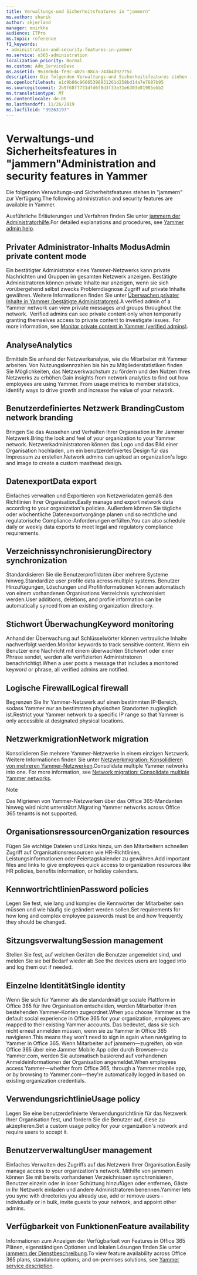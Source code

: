 ```yaml
---
title: Verwaltungs-und Sicherheitsfeatures in "jammern"
ms.author: sharik
author: skjerland
manager: mnirkhe
audience: ITPro
ms.topic: reference
f1_keywords:
- administration-and-security-features-in-yammer
ms.service: o365-administration
localization_priority: Normal
ms.custom: Adm_ServiceDesc
ms.assetid: 9638d6d4-fe9c-4075-88ca-743b4d92775c
description: Die folgenden Verwaltungs-und Sicherheitsfeatures stehen in "jammern" zur Verfügung.
ms.openlocfilehash: e1d9b86c96665398931261d258bd14a7e7687b95
ms.sourcegitcommit: 2b9f68f7731dfd6f9d3f33e31e6303e81985ebb2
ms.translationtype: MT
ms.contentlocale: de-DE
ms.lasthandoff: 11/26/2019
ms.locfileid: "39263197"
---
```

# <a name="administration-and-security-features-in-yammer"></a><span data-ttu-id="2a5ed-103">Verwaltungs-und Sicherheitsfeatures in "jammern"</span><span class="sxs-lookup"><span data-stu-id="2a5ed-103">Administration and security features in Yammer</span></span>

<span data-ttu-id="2a5ed-104">Die folgenden Verwaltungs-und Sicherheitsfeatures stehen in "jammern" zur Verfügung.</span><span class="sxs-lookup"><span data-stu-id="2a5ed-104">The following administration and security features are available in Yammer.</span></span>
  
<span data-ttu-id="2a5ed-105">Ausführliche Erläuterungen und Verfahren finden Sie unter [jammern der Administratorhilfe](https://go.microsoft.com/fwlink/?LinkId=869688).</span><span class="sxs-lookup"><span data-stu-id="2a5ed-105">For detailed explanations and procedures, see [Yammer admin help](https://go.microsoft.com/fwlink/?LinkId=869688).</span></span>

## <a name="admin-private-content-mode"></a><span data-ttu-id="2a5ed-106">Privater Administrator-Inhalts Modus</span><span class="sxs-lookup"><span data-stu-id="2a5ed-106">Admin private content mode</span></span>

<span data-ttu-id="2a5ed-p101">Ein bestätigter Administrator eines Yammer-Netzwerks kann private Nachrichten und Gruppen im gesamten Netzwerk anzeigen. Bestätigte Administratoren können private Inhalte nur anzeigen, wenn sie sich vorübergehend selbst zwecks Problemdiagnose Zugriff auf private Inhalte gewähren. Weitere Informationen finden Sie unter [Überwachen privater Inhalte in Yammer (bestätigte Administratoren)](https://go.microsoft.com/fwlink/?LinkId=627479).</span><span class="sxs-lookup"><span data-stu-id="2a5ed-p101">A verified admin of a Yammer network can view private messages and groups throughout the network.  Verified admins can see private content only when temporarily granting themselves access to private content to investigate issues.  For more information, see [Monitor private content in Yammer (verified admins)](https://go.microsoft.com/fwlink/?LinkId=627479).</span></span>

## <a name="analytics"></a><span data-ttu-id="2a5ed-110">Analyse</span><span class="sxs-lookup"><span data-stu-id="2a5ed-110">Analytics</span></span>

<span data-ttu-id="2a5ed-p102">Ermitteln Sie anhand der Netzwerkanalyse, wie die Mitarbeiter mit Yammer arbeiten. Von Nutzungskennzahlen bis hin zu Mitgliederstatistiken finden Sie Möglichkeiten, das Netzwerkwachstum zu fördern und den Nutzen Ihres Netzwerks zu erhöhen.</span><span class="sxs-lookup"><span data-stu-id="2a5ed-p102">Gain insights from network analytics to find out how employees are using Yammer. From usage metrics to member statistics, identify ways to drive growth and increase the value of your network.</span></span>

## <a name="custom-network-branding"></a><span data-ttu-id="2a5ed-113">Benutzerdefiniertes Netzwerk Branding</span><span class="sxs-lookup"><span data-stu-id="2a5ed-113">Custom network branding</span></span>

<span data-ttu-id="2a5ed-114">Bringen Sie das Aussehen und Verhalten Ihrer Organisation in Ihr Jammer Netzwerk.</span><span class="sxs-lookup"><span data-stu-id="2a5ed-114">Bring the look and feel of your organization to your Yammer network.</span></span> <span data-ttu-id="2a5ed-115">Netzwerkadministratoren können das Logo und das Bild einer Organisation hochladen, um ein benutzerdefiniertes Design für das Impressum zu erstellen.</span><span class="sxs-lookup"><span data-stu-id="2a5ed-115">Network admins can upload an organization's logo and image to create a custom masthead design.</span></span>

## <a name="data-export"></a><span data-ttu-id="2a5ed-116">Datenexport</span><span class="sxs-lookup"><span data-stu-id="2a5ed-116">Data export</span></span>

<span data-ttu-id="2a5ed-117">Einfaches verwalten und Exportieren von Netzwerkdaten gemäß den Richtlinien Ihrer Organisation.</span><span class="sxs-lookup"><span data-stu-id="2a5ed-117">Easily manage and export network data according to your organization's policies.</span></span> <span data-ttu-id="2a5ed-118">Außerdem können Sie tägliche oder wöchentliche Datenexportvorgänge planen und so rechtliche und regulatorische Compliance-Anforderungen erfüllen.</span><span class="sxs-lookup"><span data-stu-id="2a5ed-118">You can also schedule daily or weekly data exports to meet legal and regulatory compliance requirements.</span></span>
  
## <a name="directory-synchronization"></a><span data-ttu-id="2a5ed-119">Verzeichnissynchronisierung</span><span class="sxs-lookup"><span data-stu-id="2a5ed-119">Directory synchronization</span></span>

<span data-ttu-id="2a5ed-120">Standardisieren Sie die Benutzerprofildaten über mehrere Systeme hinweg.</span><span class="sxs-lookup"><span data-stu-id="2a5ed-120">Standardize user profile data across multiple systems.</span></span> <span data-ttu-id="2a5ed-121">Benutzer Hinzufügungen, Löschungen und Profilinformationen können automatisch von einem vorhandenen Organisations Verzeichnis synchronisiert werden.</span><span class="sxs-lookup"><span data-stu-id="2a5ed-121">User additions, deletions, and profile information can be automatically synced from an existing organization directory.</span></span>

## <a name="keyword-monitoring"></a><span data-ttu-id="2a5ed-122">Stichwort Überwachung</span><span class="sxs-lookup"><span data-stu-id="2a5ed-122">Keyword monitoring</span></span>

<span data-ttu-id="2a5ed-123">Anhand der Überwachung auf Schlüsselwörter können vertrauliche Inhalte nachverfolgt werden.</span><span class="sxs-lookup"><span data-stu-id="2a5ed-123">Monitor keywords to track sensitive content.</span></span> <span data-ttu-id="2a5ed-124">Wenn ein Benutzer eine Nachricht mit einem überwachten Stichwort oder einer Phrase sendet, werden alle verifizierten Administratoren benachrichtigt.</span><span class="sxs-lookup"><span data-stu-id="2a5ed-124">When a user posts a message that includes a monitored keyword or phrase, all verified admins are notified.</span></span>

## <a name="logical-firewall"></a><span data-ttu-id="2a5ed-125">Logische Firewall</span><span class="sxs-lookup"><span data-stu-id="2a5ed-125">Logical firewall</span></span>

<span data-ttu-id="2a5ed-126">Begrenzen Sie Ihr Yammer-Netzwerk auf einen bestimmten IP-Bereich, sodass Yammer nur an bestimmten physischen Standorten zugänglich ist.</span><span class="sxs-lookup"><span data-stu-id="2a5ed-126">Restrict your Yammer network to a specific IP range so that Yammer is only accessible at designated physical locations.</span></span>

## <a name="network-migration"></a><span data-ttu-id="2a5ed-127">Netzwerkmigration</span><span class="sxs-lookup"><span data-stu-id="2a5ed-127">Network migration</span></span>

<span data-ttu-id="2a5ed-p107">Konsolidieren Sie mehrere Yammer-Netzwerke in einem einzigen Netzwerk. Weitere Informationen finden Sie unter [Netzwerkmigration: Konsolidieren von mehreren Yammer-Netzwerken](https://go.microsoft.com/fwlink/?LinkID=617488).</span><span class="sxs-lookup"><span data-stu-id="2a5ed-p107">Consolidate multiple Yammer networks into one. For more information, see [Network migration: Consolidate multiple Yammer networks](https://go.microsoft.com/fwlink/?LinkID=617488).</span></span>
  
> [!NOTE]
> <span data-ttu-id="2a5ed-130">Das Migrieren von Yammer-Netzwerken über das Office 365-Mandanten hinweg wird nicht unterstützt.</span><span class="sxs-lookup"><span data-stu-id="2a5ed-130">Migrating Yammer networks across Office 365 tenants is not supported.</span></span> 

## <a name="organization-resources"></a><span data-ttu-id="2a5ed-131">Organisationsressourcen</span><span class="sxs-lookup"><span data-stu-id="2a5ed-131">Organization resources</span></span>

<span data-ttu-id="2a5ed-132">Fügen Sie wichtige Dateien und Links hinzu, um den Mitarbeitern schnellen Zugriff auf Organisationsressourcen wie HR-Richtlinien, Leistungsinformationen oder Feiertagskalender zu gewähren.</span><span class="sxs-lookup"><span data-stu-id="2a5ed-132">Add important files and links to give employees quick access to organization resources like HR policies, benefits information, or holiday calendars.</span></span>
  
## <a name="password-policies"></a><span data-ttu-id="2a5ed-133">Kennwortrichtlinien</span><span class="sxs-lookup"><span data-stu-id="2a5ed-133">Password policies</span></span>

<span data-ttu-id="2a5ed-134">Legen Sie fest, wie lang und komplex die Kennwörter der Mitarbeiter sein müssen und wie häufig sie geändert werden sollen.</span><span class="sxs-lookup"><span data-stu-id="2a5ed-134">Set requirements for how long and complex employee passwords must be and how frequently they should be changed.</span></span>
  
## <a name="session-management"></a><span data-ttu-id="2a5ed-135">Sitzungsverwaltung</span><span class="sxs-lookup"><span data-stu-id="2a5ed-135">Session management</span></span>

<span data-ttu-id="2a5ed-136">Stellen Sie fest, auf welchen Geräten die Benutzer angemeldet sind, und melden Sie sie bei Bedarf wieder ab.</span><span class="sxs-lookup"><span data-stu-id="2a5ed-136">See the devices users are logged into and log them out if needed.</span></span>

## <a name="single-identity"></a><span data-ttu-id="2a5ed-137">Einzelne Identität</span><span class="sxs-lookup"><span data-stu-id="2a5ed-137">Single identity</span></span>

<span data-ttu-id="2a5ed-138">Wenn Sie sich für Yammer als die standardmäßige soziale Plattform in Office 365 für Ihre Organisation entscheiden, werden Mitarbeiter ihren bestehenden Yammer-Konten zugeordnet.</span><span class="sxs-lookup"><span data-stu-id="2a5ed-138">When you choose Yammer as the default social experience in Office 365 for your organization, employees are mapped to their existing Yammer accounts.</span></span> <span data-ttu-id="2a5ed-139">Das bedeutet, dass sie sich nicht erneut anmelden müssen, wenn sie zu Yammer in Office 365 navigieren.</span><span class="sxs-lookup"><span data-stu-id="2a5ed-139">This means they won't need to sign in again when navigating to Yammer in Office 365.</span></span> <span data-ttu-id="2a5ed-140">Wenn Mitarbeiter auf jammern&mdash;zugreifen, ob von Office 365 über eine Jammer Mobile App oder durch Browsen&mdash;zu Yammer.com, werden Sie automatisch basierend auf vorhandenen Anmeldeinformationen der Organisation angemeldet.</span><span class="sxs-lookup"><span data-stu-id="2a5ed-140">When employees access Yammer&mdash;whether from Office 365, through a Yammer mobile app, or by browsing to Yammer.com&mdash;they're automatically logged in based on existing organization credentials.</span></span>

## <a name="usage-policy"></a><span data-ttu-id="2a5ed-141">Verwendungsrichtlinie</span><span class="sxs-lookup"><span data-stu-id="2a5ed-141">Usage policy</span></span>

<span data-ttu-id="2a5ed-142">Legen Sie eine benutzerdefinierte Verwendungsrichtlinie für das Netzwerk Ihrer Organisation fest, und fordern Sie die Benutzer auf, diese zu akzeptieren.</span><span class="sxs-lookup"><span data-stu-id="2a5ed-142">Set a custom usage policy for your organization's network and require users to accept it.</span></span>

## <a name="user-management"></a><span data-ttu-id="2a5ed-143">Benutzerverwaltung</span><span class="sxs-lookup"><span data-stu-id="2a5ed-143">User management</span></span>

<span data-ttu-id="2a5ed-144">Einfaches Verwalten des Zugriffs auf das Netzwerk Ihrer Organisation.</span><span class="sxs-lookup"><span data-stu-id="2a5ed-144">Easily manage access to your organization's network.</span></span> <span data-ttu-id="2a5ed-145">Mithilfe von jammern können Sie mit bereits vorhandenen Verzeichnissen synchronisieren, Benutzer einzeln oder in loser Schüttung hinzufügen oder entfernen, Gäste in Ihr Netzwerk einladen und andere Administratoren benennen.</span><span class="sxs-lookup"><span data-stu-id="2a5ed-145">Yammer lets you sync with directories you already use, add or remove users - individually or in bulk, invite guests to your network, and appoint other admins.</span></span>

## <a name="feature-availability"></a><span data-ttu-id="2a5ed-146">Verfügbarkeit von Funktionen</span><span class="sxs-lookup"><span data-stu-id="2a5ed-146">Feature availability</span></span>

<span data-ttu-id="2a5ed-147">Informationen zum Anzeigen der Verfügbarkeit von Features in Office 365 Plänen, eigenständigen Optionen und lokalen Lösungen finden Sie unter [jammern der Dienstbeschreibung](yammer-service-description.md).</span><span class="sxs-lookup"><span data-stu-id="2a5ed-147">To view feature availability across Office 365 plans, standalone options, and on-premises solutions, see [Yammer service description](yammer-service-description.md).</span></span>
  

